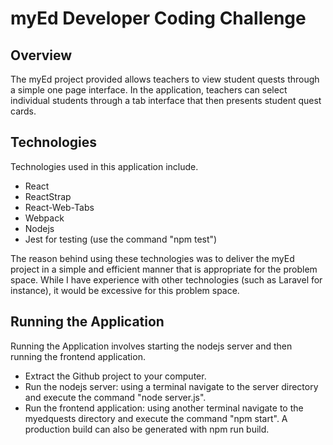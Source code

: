 # myEd Developer Coding Challenge

## Overview

The myEd project provided allows teachers to view student quests through a simple one page interface. In the application, teachers can select individual students through a tab interface that then presents student quest cards.

## Technologies

Technologies used in this application include.
* React
* ReactStrap
* React-Web-Tabs
* Webpack
* Nodejs
* Jest for testing (use the command "npm test")

The reason behind using these technologies was to deliver the myEd project in a simple and efficient manner that is appropriate for the problem space. While I have experience with other technologies (such as Laravel for instance), it would be excessive for this problem space.

## Running the Application
Running the Application involves starting the nodejs server and then running the frontend application.
* Extract the Github project to your computer.
* Run the nodejs server: using a terminal navigate to the server directory and execute the command "node server.js".
* Run the frontend application: using another terminal navigate to the myedquests directory and execute the command "npm start". A production build can also be generated with npm run build.